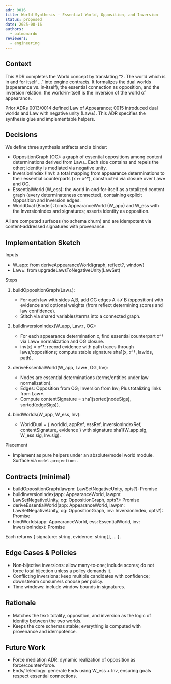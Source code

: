 ```yaml
---
adr: 0016
title: World Synthesis — Essential World, Opposition, and Inversion
status: proposed
date: 2025-08-16
authors:
  - patmonardo
reviewers:
  - engineering
---
```


## Context

This ADR completes the World concept by translating “2. The world which is in and for itself …” into engine contracts. It formalizes the dual worlds (appearance vs. in‑itself), the essential connection as opposition, and the inversion relation: the world‑in‑itself is the inversion of the world of appearance.

Prior ADRs 0013/0014 defined Law of Appearance; 0015 introduced dual worlds and Law with negative unity (Law±). This ADR specifies the synthesis glue and implementable helpers.

## Decisions

We define three synthesis artifacts and a binder:

- OppositionGraph (OG): a graph of essential oppositions among content determinations derived from Law±. Each side contains and repels the other; identity is mediated via negative unity.
- InversionIndex (Inv): a total mapping from appearance determinations to their essential counterparts (x ↦ x^†), constructed via closure over Law± and OG.
- EssentialWorld (W_ess): the world in‑and‑for‑itself as a totalized content graph (every determinateness connected), containing explicit Opposition and Inversion edges.
- WorldDual (Binder): binds AppearanceWorld (W_app) and W_ess with the InversionIndex and signatures; asserts identity as opposition.

All are computed surfaces (no schema churn) and are idempotent via content‑addressed signatures with provenance.

## Implementation Sketch

Inputs
- W_app: from deriveAppearanceWorld(graph, reflect?, window)
- Law±: from upgradeLawsToNegativeUnity(LawSet)

Steps
1) buildOppositionGraph(Law±):
   - For each law with sides A,B, add OG edges A ↮ B (opposition) with evidence and optional weights (from reflect determining scores and law confidence).
   - Stitch via shared variables/terms into a connected graph.

2) buildInversionIndex(W_app, Law±, OG):
   - For each appearance determination x, find essential counterpart x^† via Law± normalization and OG closure.
   - inv[x] = x^†; record evidence with path traces through laws/oppositions; compute stable signature sha1(x, x^†, lawIds, path).

3) deriveEssentialWorld(W_app, Law±, OG, Inv):
   - Nodes are essential determinations (terms/entities under law normalization).
   - Edges: Opposition from OG; Inversion from Inv; Plus totalizing links from Law±.
   - Compute contentSignature = sha1(sorted(nodeSigs), sorted(edgeSigs)).

4) bindWorlds(W_app, W_ess, Inv):
   - WorldDual = { worldId, appRef, essRef, inversionIndexRef, contentSignature, evidence } with signature sha1(W_app.sig, W_ess.sig, Inv.sig).

Placement
- Implement as pure helpers under an absolute/model world module. Surface via `model.projections`.

## Contracts (minimal)

- buildOppositionGraph(lawpm: LawSetNegativeUnity, opts?): Promise<OppositionGraph>
- buildInversionIndex(app: AppearanceWorld, lawpm: LawSetNegativeUnity, og: OppositionGraph, opts?): Promise<InversionIndex>
- deriveEssentialWorld(app: AppearanceWorld, lawpm: LawSetNegativeUnity, og: OppositionGraph, inv: InversionIndex, opts?): Promise<EssentialWorld>
- bindWorlds(app: AppearanceWorld, ess: EssentialWorld, inv: InversionIndex): Promise<WorldDual>

Each returns { signature: string, evidence: string[], … }.

## Edge Cases & Policies
- Non‑bijective inversions: allow many‑to‑one; include scores; do not force total bijection unless a policy demands it.
- Conflicting inversions: keep multiple candidates with confidence; downstream consumers choose per policy.
- Time windows: include window bounds in signatures.

## Rationale
- Matches the text: totality, opposition, and inversion as the logic of identity between the two worlds.
- Keeps the core schemas stable; everything is computed with provenance and idempotence.

## Future Work
- Force mediation ADR: dynamic realization of opposition as force/counter‑force.
- Ends/Teleology: generate Ends using W_ess + Inv, ensuring goals respect essential connections.
